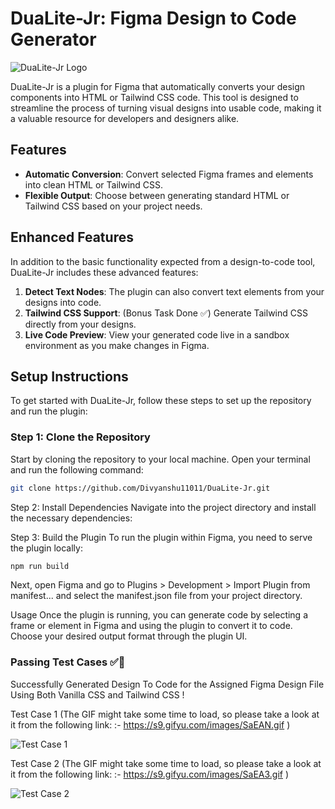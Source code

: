 # DuaLite-Jr: Figma Design to Code Generator
![DuaLite-Jr Logo](https://s12.gifyu.com/images/Saw3k.gif)


DuaLite-Jr is a plugin for Figma that automatically converts your design components into HTML or Tailwind CSS code. This tool is designed to streamline the process of turning visual designs into usable code, making it a valuable resource for developers and designers alike.

## Features

- **Automatic Conversion**: Convert selected Figma frames and elements into clean HTML or Tailwind CSS.
- **Flexible Output**: Choose between generating standard HTML or Tailwind CSS based on your project needs.

## Enhanced Features

In addition to the basic functionality expected from a design-to-code tool, DuaLite-Jr includes these advanced features:

1) **Detect Text Nodes**: The plugin can also convert text elements from your designs into code.
2) **Tailwind CSS Support**: (Bonus Task Done ✅) Generate Tailwind CSS directly from your designs.
3) **Live Code Preview**: View your generated code live in a sandbox environment as you make changes in Figma.



## Setup Instructions

To get started with DuaLite-Jr, follow these steps to set up the repository and run the plugin:

### Step 1: Clone the Repository

Start by cloning the repository to your local machine. Open your terminal and run the following command:

```bash
git clone https://github.com/Divyanshu11011/DuaLite-Jr.git
```

Step 2: Install Dependencies
Navigate into the project directory and install the necessary dependencies:

Step 3: Build the Plugin
To run the plugin within Figma, you need to serve the plugin locally:

```bash
npm run build
```
Next, open Figma and go to Plugins > Development > Import Plugin from manifest... and select the manifest.json file from your project directory.

Usage
Once the plugin is running, you can generate code by selecting a frame or element in Figma and using the plugin to convert it to code. Choose your desired output format through the plugin UI.

### Passing Test Cases ✅🥂

Successfully Generated Design To Code for the Assigned Figma Design File Using Both Vanilla CSS and Tailwind CSS !

Test Case 1 (The GIF might take some time to load, so please take a look at it from the following link:  :- https://s9.gifyu.com/images/SaEAN.gif )

![Test Case 1](https://github.com/Divyanshu11011/DuaLite-Jr/blob/master/test-case-1.gif)

Test Case 2 (The GIF might take some time to load, so please take a look at it from the following link:  :- https://s9.gifyu.com/images/SaEA3.gif )

![Test Case 2](https://github.com/Divyanshu11011/DuaLite-Jr/blob/master/TestCase-1.gif)
